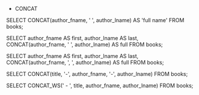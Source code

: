 - CONCAT

SELECT
  CONCAT(author_fname, ' ', author_lname)
  AS 'full name'
FROM books;
 
SELECT author_fname AS first, author_lname AS last, 
  CONCAT(author_fname, ' ', author_lname) AS full
FROM books;
 
SELECT author_fname AS first, author_lname AS last, 
  CONCAT(author_fname, ', ', author_lname) AS full
FROM books;
 
SELECT CONCAT(title, '-', author_fname, '-', author_lname) FROM books;
 
SELECT 
    CONCAT_WS(' - ', title, author_fname, author_lname) 
FROM books;